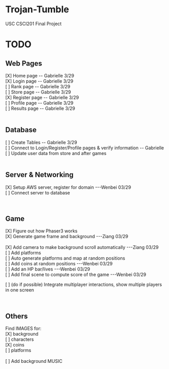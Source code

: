 # Trojan-Tumble
USC CSCI201 Final Project

**TODO**
========

## **Web Pages**<br>
[X] Home page -- Gabrielle 3/29 <br>
[X] Login page -- Gabrielle 3/29<br>
[ ] Rank page -- Gabrielle 3/29<br>
[ ] Store page -- Gabrielle 3/29<br>
[X] Register page  -- Gabrielle 3/29<br>
[ ] Profile page -- Gabrielle 3/29<br>
[ ] Results page -- Gabrielle 3/29<br>
<br>

## **Database**<br>
[ ] Create Tables -- Gabrielle 3/29 <br>
[ ] Connect to Login/Register/Profile pages & verify information -- Gabrielle <br>
[ ] Update user data from store and after games<br>
<br>

## **Server & Networking**<br>
[X] Setup AWS server, register for domain ---Wenbei 03/29 <br>
[ ] Connect server to database<br>

<br>

## **Game**<br>
[X] Figure out how Phaser3 works<br>
[X] Generate game frame and background ---Ziang 03/29<br>  
[X] Add camera to make background scroll automatically ---Ziang 03/29<br>
[ ] Add platforms<br>
[ ] Auto generate platforms and map at random positions<br>
[ ] Add coins at random positions ---Wenbei 03/29<br> 
[ ] Add an HP bar/lives ---Wenbei 03/29 <br>
[ ] Add final scene to compute score of the game ---Wenbei 03/29 <br>

[ ] (do if possible) Integrate multiplayer interactions, show multiple players in one screen<br>

<br>

## **Others**<br> 
Find IMAGES for:<br>
[X] background<br>
[ ] characters<br>
[X] coins<br>
[ ] platforms<br>
<br>
[ ] Add background MUSIC<br>
